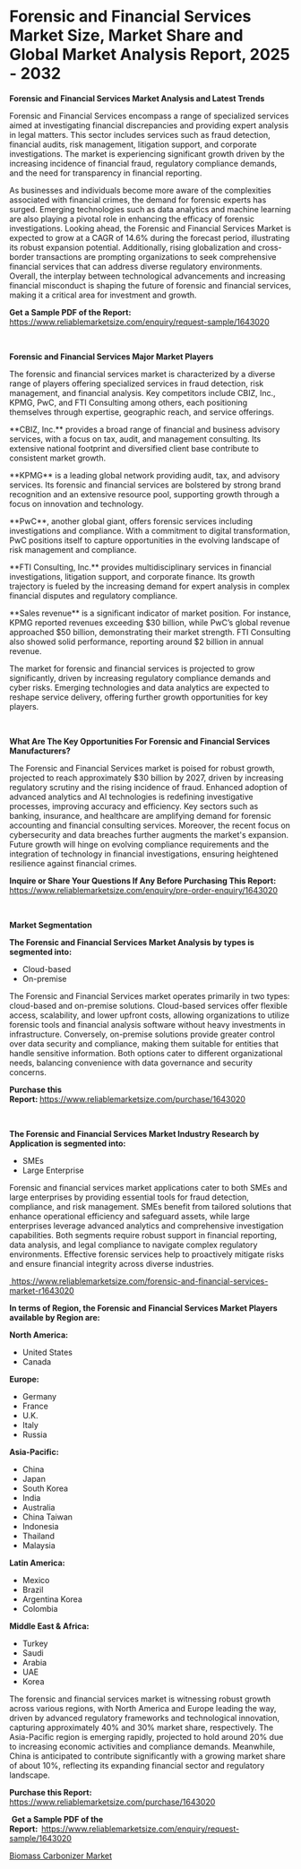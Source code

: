 <p><h1>Forensic and Financial Services Market Size, Market Share and Global Market Analysis Report, 2025 - 2032</h1></p><p><strong>Forensic and Financial Services Market Analysis and Latest Trends</strong></p>
<p><p>Forensic and Financial Services encompass a range of specialized services aimed at investigating financial discrepancies and providing expert analysis in legal matters. This sector includes services such as fraud detection, financial audits, risk management, litigation support, and corporate investigations. The market is experiencing significant growth driven by the increasing incidence of financial fraud, regulatory compliance demands, and the need for transparency in financial reporting.</p><p>As businesses and individuals become more aware of the complexities associated with financial crimes, the demand for forensic experts has surged. Emerging technologies such as data analytics and machine learning are also playing a pivotal role in enhancing the efficacy of forensic investigations. Looking ahead, the Forensic and Financial Services Market is expected to grow at a CAGR of 14.6% during the forecast period, illustrating its robust expansion potential. Additionally, rising globalization and cross-border transactions are prompting organizations to seek comprehensive financial services that can address diverse regulatory environments. Overall, the interplay between technological advancements and increasing financial misconduct is shaping the future of forensic and financial services, making it a critical area for investment and growth.</p></p>
<p><strong>Get a Sample PDF of the Report:&nbsp;</strong> <a href="https://www.reliablemarketsize.com/enquiry/request-sample/1643020?utm_campaign=1133&utm_medium=2&utm_source=Github&utm_content=ia&utm_term=12012025&utm_id=forensic-and-financial-services">https://www.reliablemarketsize.com/enquiry/request-sample/1643020</a></p>
<p>&nbsp;</p>
<p><strong>Forensic and Financial Services Major Market Players</strong></p>
<p><p>The forensic and financial services market is characterized by a diverse range of players offering specialized services in fraud detection, risk management, and financial analysis. Key competitors include CBIZ, Inc., KPMG, PwC, and FTI Consulting among others, each positioning themselves through expertise, geographic reach, and service offerings.</p><p>**CBIZ, Inc.** provides a broad range of financial and business advisory services, with a focus on tax, audit, and management consulting. Its extensive national footprint and diversified client base contribute to consistent market growth. </p><p>**KPMG** is a leading global network providing audit, tax, and advisory services. Its forensic and financial services are bolstered by strong brand recognition and an extensive resource pool, supporting growth through a focus on innovation and technology.</p><p>**PwC**, another global giant, offers forensic services including investigations and compliance. With a commitment to digital transformation, PwC positions itself to capture opportunities in the evolving landscape of risk management and compliance.</p><p>**FTI Consulting, Inc.** provides multidisciplinary services in financial investigations, litigation support, and corporate finance. Its growth trajectory is fueled by the increasing demand for expert analysis in complex financial disputes and regulatory compliance.</p><p>**Sales revenue** is a significant indicator of market position. For instance, KPMG reported revenues exceeding $30 billion, while PwC’s global revenue approached $50 billion, demonstrating their market strength. FTI Consulting also showed solid performance, reporting around $2 billion in annual revenue.</p><p>The market for forensic and financial services is projected to grow significantly, driven by increasing regulatory compliance demands and cyber risks. Emerging technologies and data analytics are expected to reshape service delivery, offering further growth opportunities for key players.</p></p>
<p>&nbsp;</p>
<p><strong>What Are The Key Opportunities For Forensic and Financial Services Manufacturers?</strong></p>
<p><p>The Forensic and Financial Services market is poised for robust growth, projected to reach approximately $30 billion by 2027, driven by increasing regulatory scrutiny and the rising incidence of fraud. Enhanced adoption of advanced analytics and AI technologies is redefining investigative processes, improving accuracy and efficiency. Key sectors such as banking, insurance, and healthcare are amplifying demand for forensic accounting and financial consulting services. Moreover, the recent focus on cybersecurity and data breaches further augments the market's expansion. Future growth will hinge on evolving compliance requirements and the integration of technology in financial investigations, ensuring heightened resilience against financial crimes.</p></p>
<p><strong>Inquire or Share Your Questions If Any Before Purchasing This Report:</strong> <a href="https://www.reliablemarketsize.com/enquiry/pre-order-enquiry/1643020?utm_campaign=1133&utm_medium=2&utm_source=Github&utm_content=ia&utm_term=12012025&utm_id=forensic-and-financial-services">https://www.reliablemarketsize.com/enquiry/pre-order-enquiry/1643020</a></p>
<p>&nbsp;</p>
<p><strong>Market Segmentation</strong></p>
<p><strong>The Forensic and Financial Services Market Analysis by types is segmented into:</strong></p>
<p><ul><li>Cloud-based</li><li>On-premise</li></ul></p>
<p><p>The Forensic and Financial Services market operates primarily in two types: cloud-based and on-premise solutions. Cloud-based services offer flexible access, scalability, and lower upfront costs, allowing organizations to utilize forensic tools and financial analysis software without heavy investments in infrastructure. Conversely, on-premise solutions provide greater control over data security and compliance, making them suitable for entities that handle sensitive information. Both options cater to different organizational needs, balancing convenience with data governance and security concerns.</p></p>
<p><strong>Purchase this Report:&nbsp;</strong><a href="https://www.reliablemarketsize.com/purchase/1643020?utm_campaign=1133&utm_medium=2&utm_source=Github&utm_content=ia&utm_term=12012025&utm_id=forensic-and-financial-services">https://www.reliablemarketsize.com/purchase/1643020</a></p>
<p>&nbsp;</p>
<p><strong>The Forensic and Financial Services Market Industry Research by Application is segmented into:</strong></p>
<p><ul><li>SMEs</li><li>Large Enterprise</li></ul></p>
<p><p>Forensic and financial services market applications cater to both SMEs and large enterprises by providing essential tools for fraud detection, compliance, and risk management. SMEs benefit from tailored solutions that enhance operational efficiency and safeguard assets, while large enterprises leverage advanced analytics and comprehensive investigation capabilities. Both segments require robust support in financial reporting, data analysis, and legal compliance to navigate complex regulatory environments. Effective forensic services help to proactively mitigate risks and ensure financial integrity across diverse industries.</p></p>
<p><a href="https://www.reliablemarketsize.com/forensic-and-financial-services-market-r1643020?utm_campaign=1133&utm_medium=2&utm_source=Github&utm_content=ia&utm_term=12012025&utm_id=forensic-and-financial-services">&nbsp;https://www.reliablemarketsize.com/forensic-and-financial-services-market-r1643020</a></p>
<p><strong>In terms of Region, the Forensic and Financial Services Market Players available by Region are:</strong></p>
<p>
    <p> <strong> North America: </strong>
        <ul>
            <li>United States</li>
            <li>Canada</li>
        </ul>
        </p> 
    <p> <strong> Europe: </strong>
        <ul>
            <li>Germany</li>
            <li>France</li>
            <li>U.K.</li>
            <li>Italy</li>
            <li>Russia</li>
        </ul>
        </p> 
    <p> <strong> Asia-Pacific: </strong>
        <ul>
            <li>China</li>
            <li>Japan</li>
            <li>South Korea</li>
            <li>India</li>
            <li>Australia</li>
            <li>China Taiwan</li>
            <li>Indonesia</li>
            <li>Thailand</li>
            <li>Malaysia</li>
        </ul>
        </p> 
    <p> <strong> Latin America: </strong>
        <ul>
            <li>Mexico</li>
            <li>Brazil</li>
            <li>Argentina Korea</li>
            <li>Colombia</li>
        </ul>
        </p> 
    <p> <strong> Middle East & Africa: </strong>
        <ul>
            <li>Turkey</li>
            <li>Saudi</li>
            <li>Arabia</li>
            <li>UAE</li>
            <li>Korea</li>
        </ul>
    </p>
    </p>
<p><p>The forensic and financial services market is witnessing robust growth across various regions, with North America and Europe leading the way, driven by advanced regulatory frameworks and technological innovation, capturing approximately 40% and 30% market share, respectively. The Asia-Pacific region is emerging rapidly, projected to hold around 20% due to increasing economic activities and compliance demands. Meanwhile, China is anticipated to contribute significantly with a growing market share of about 10%, reflecting its expanding financial sector and regulatory landscape.</p></p>
<p><strong>Purchase this Report: </strong><a href="https://www.reliablemarketsize.com/purchase/1643020?utm_campaign=1133&utm_medium=2&utm_source=Github&utm_content=ia&utm_term=12012025&utm_id=forensic-and-financial-services">https://www.reliablemarketsize.com/purchase/1643020</a></p>
<p>&nbsp;<strong>Get a Sample PDF of the Report:&nbsp;&nbsp;</strong><a href="https://www.reliablemarketsize.com/enquiry/request-sample/1643020?utm_campaign=1133&utm_medium=2&utm_source=Github&utm_content=ia&utm_term=12012025&utm_id=forensic-and-financial-services">https://www.reliablemarketsize.com/enquiry/request-sample/1643020</a></p>
<p><strong></strong></p>
<p><p><a href="https://github.com/WillieWoodard/Market-Research-Report-List-7/blob/main/biomass-carbonizer-market.md?utm_campaign=1133&utm_medium=2&utm_source=Github&utm_content=ia&utm_term=12012025&utm_id=forensic-and-financial-services">Biomass Carbonizer Market</a></p></p>